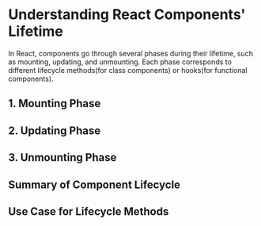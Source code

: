 # Understanding React Components' Lifetime

In React, components go through several phases during their lifetime, such as mounting, updating, and unmounting. Each phase corresponds to different lifecycle methods(for class components) or hooks(for functional components).

## 1. Mounting Phase 
## 2. Updating Phase 
## 3. Unmounting Phase 

## Summary of Component Lifecycle 
## Use Case for Lifecycle Methods 